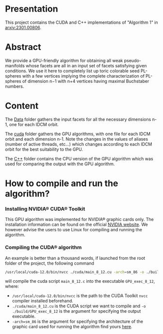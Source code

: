 # Presentation
This project contains the CUDA and C++ implementations of "Algorithm 1" in [arxiv:2301.00806](https://arxiv.org/abs/2301.).
# Abstract
We provide a GPU-friendly algorithm for obtaining all weak pseudo-manifolds whose facets are all in an input set of facets satisfying given conditions. We use it here to completely list up toric colorable seed PL-spheres with a few vertices implying the complete characterization of PL-spheres of dimension n−1 with n+4 vertices having maximal Buchstaber numbers.
# Content
The [Data](./Data) folder gathers the input facets for all the necessary dimensions n-1, one for each IDCM orbit.

The [cuda](./cuda) folder gathers the GPU algorithms, with one file for each IDCM orbit and each dimension n-1. Note the changes in the values of aliases (number of active threads, etc...) which changes according to each IDCM orbit for the best suitability to the GPU.

The [C++](./cpp) folder contains the CPU version of the GPU algorithm which was used for comparing the output with the GPU algorithm.
# How to compile and run the algorithm?
### Installing NVIDIA® CUDA® Toolkit
This GPU algorithm was implemented for NVIDIA® graphic cards only.
The installation information can be found on the official [NVIDIA website](https://developer.nvidia.com/cuda-toolkit).
We however advise the users to use Linux for compiling and running the algorithm.
### Compiling the CUDA® algorithm
An example is better than a thousand words, if launched from the root folder of the project, the following command
```bash
/usr/local/cuda-12.0/bin/nvcc ./cuda/main_8_12.cu -arch=sm_86 -o ./build/GPU_exec_8_12
```
will compile the cuda script ``main_8_12.c`` into the executable ``GPU_exec_8_12``,
where:
- ``/usr/local/cuda-12.0/bin/nvcc`` is the path to the CUDA Toolkit ``nvcc`` compiler installed beforehand.
- ``./cuda/main_8_12.cu`` is the CUDA script we want to compile and ``-o ./build/GPU_exec_8_12`` is the argument for specifying the output executable.
- ``-arch=sm_86`` is the argument for specifying the architecture of the graphic card used for running the algorithm find yours [here](https://developer.nvidia.com/cuda-gpus).

